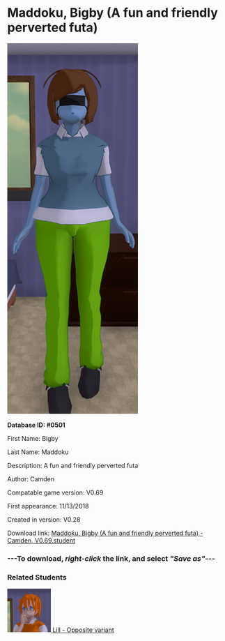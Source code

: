 # Maddoku, Bigby (A fun and friendly perverted futa)

<img src="../../Files/Images/Maddoku, Bigby (A fun and friendly perverted futa).png" title="Maddoku, Bigby (A fun and friendly perverted futa) - Camden, V0.69">

**Database ID: #0501**

First Name: Bigby

Last Name: Maddoku

Description: A fun and friendly perverted futa

Author: Camden

Compatable game version: V0.69

First appearance: 11/13/2018

Created in version: V0.28

Download link: <a href="https://raw.githubusercontent.com/Arbiter1223/Daigaku-Gurashi-Custom-Students/master/Files/Student%20Files/Maddoku%2C%20Bigby%20(A%20fun%20and%20friendly%20perverted%20futa)%20-%20Camden%2C%20V0.69.student">Maddoku, Bigby (A fun and friendly perverted futa) - Camden, V0.69.student</a>

### ---**To download, _right-click_ the link, and select _"Save as"_**---

### Related Students

<a href="Maddoku, Lill (A very boring masochist bully).md"><img src="../../Files/Thumbs/Maddoku, Lill (A very boring masochist bully).png" height="100" width="100" title="Maddoku, Lill (A very boring masochist bully) - Camden, V0.69"></a><a href="Maddoku, Lill (A very boring masochist bully).md"> Lill - Opposite variant</a>

